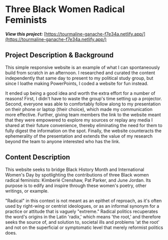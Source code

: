 # Three Black Women Radical Feminists

**_View this project:_** [https://tourmaline-ganache-f7e34a.netlify.app/](https://tourmaline-ganache-f7e34a.netlify.app/)

## Project Description & Background

This simple responsive website is an example of what I can spontaneously build from scratch in an afternoon. I researched and curated the content independently that same day to present to my political study group, but since I loathe making PowerPoints, I coded a website for fun instead.

It ended up being a good idea and worth the extra effort for a number of reasons! First, I didn't have to waste the group's time setting up a projector. Second, everyone was able to comfortably follow along to my presentation on their phone or laptop (their choice), which made my communication more effective. Further, giving team members the link to the website meant that they were empowered to explore my sources or replay any media I shared at their future convenience, thereby eliminating the need for them to fully digest the information on the spot. Finally, the website counteracts the ephemerality of the presentation and extends the value of my research beyond the team to anyone interested who has the link.

## Content Description

This website seeks to bridge Black History Month and International Women's Day by spotlighting the contributions of three Black women radical feminists: Kimberlé Crenshaw, Pat Parker, and June Jordan. Its purpose is to edify and inspire through these women's poetry, other writings, or example.

"Radical" in this context is not meant as an epithet of reproach, as it's often used by right-wing or centrist ideologues, or as an informal synonym for a practice or attitude that is vaguely "extreme." Radical politics recuperates the word's origins in the Latin 'radix,' which means 'the root,' and therefore seeks the source of, and solution to, societal ills and problems 'at the root' and not on the superficial or symptomatic level that merely reformist politics does.

